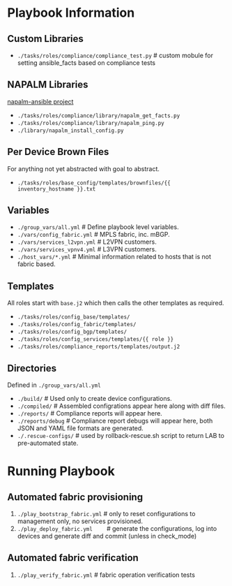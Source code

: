 # Playbook Information
## Custom Libraries
* `./tasks/roles/compliance/compliance_test.py`     # custom mobule for setting ansible_facts based on compliance tests

## NAPALM Libraries
[napalm-ansible project](https://github.com/napalm-automation/napalm-ansible)
* `./tasks/roles/compliance/library/napalm_get_facts.py`
* `./tasks/roles/compliance/library/napalm_ping.py`
* `./library/napalm_install_config.py`

## Per Device Brown Files
For anything not yet abstracted with goal to abstract.
* `./tasks/roles/base_config/templates/brownfiles/{{ inventory_hostname }}.txt`

## Variables
* `./group_vars/all.yml`                         # Define playbook level variables.
* `./vars/config_fabric.yml`                     # MPLS fabric, inc. mBGP.
* `./vars/services_l2vpn.yml`                    # L2VPN customers.
* `./vars/services_vpnv4.yml`                    # L3VPN customers.
* `./host_vars/*.yml`                            # Minimal information related to hosts that is not fabric based.

## Templates
All roles start with `base.j2` which then calls the other templates as required.
* `./tasks/roles/config_base/templates/`
* `./tasks/roles/config_fabric/templates/`
* `./tasks/roles/config_bgp/templates/`
* `./tasks/roles/config_services/templates/{{ role }}`
* `./tasks/roles/compliance_reports/templates/output.j2`

## Directories
Defined in `./group_vars/all.yml`
* `./build/`           # Used only to create device configurations.
* `./compiled/`        # Assembled configrations appear here along with diff files.
* `./reports/`         # Compliance reports will appear here.
* `./reports/debug`    # Compliance report debugs will appear here, both JSON and YAML file formats are generated.
* `./.rescue-configs/` # used by rollback-rescue.sh script to return LAB to pre-automated state.

# Running Playbook
## Automated fabric provisioning
1. `./play_bootstrap_fabric.yml`   # only to reset configurations to management only, no services provisioned.
2. `./play_deploy_fabric.yml    `  # generate the configurations, log into devices and generate diff and commit (unless in check_mode)

## Automated fabric verification
1. `./play_verify_fabric.yml`      # fabric operation verification tests
